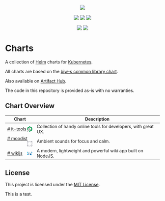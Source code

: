 <p align="center">
    <img width="200px" height=auto src="https://helm.sh/img/helm.svg" />
</p>

<p align="center">
    <a href="https://github.com/plcnk/charts/blob/master/LICENSE"><img src="https://img.shields.io/github/license/plcnk/charts" /></a>
    <a href="https://artifacthub.io/packages/search?repo=plcnk"><img src="https://img.shields.io/endpoint?url=https://artifacthub.io/badge/repository/plcnk" /></a>
    <a href="https://docs.renovatebot.com/"><img src="https://img.shields.io/badge/Renovate-enabled-green?style=flat&logo=renovate" /></a>
</p>

<p align="center">
    <a href="https://github.com/plcnk/charts/actions/workflows/release.yaml"><img src="https://github.com/plcnk/charts/actions/workflows/release.yaml/badge.svg" /></a>
    <a href="https://github.com/plcnk/charts/actions/workflows/lint-test.yaml"><img src="https://github.com/plcnk/charts/actions/workflows/lint-test.yaml/badge.svg" /></a>
</p>

# Charts

A collection of [Helm](https://helm.sh) charts for [Kubernetes](https://kubernetes.io/).

All charts are based on the [bjw-s common library chart](https://github.com/bjw-s/helm-charts/tree/main/charts/library/common).

Also available on [Artifact Hub](https://artifacthub.io/packages/search?repo=plcnk).

The code in this repository is provided as-is with no warranties.

## Chart Overview

| Chart | Description |
| ----- | ----------- |
| [# it-tools <img src='https://raw.githubusercontent.com/plcnk/charts/master/charts/it-tools/icon.svg' alt='it-tools icon' width='18px' align='right' loading='lazy'>](https://github.com/plcnk/charts/tree/master/charts/it-tools/) | Collection of handy online tools for developers, with great UX. |
| [# moodist <img src='https://raw.githubusercontent.com/plcnk/charts/master/charts/moodist/icon.svg' alt='moodist icon' width='18px' align='right' loading='lazy'>](https://github.com/plcnk/charts/tree/master/charts/moodist/) | Ambient sounds for focus and calm. |
| [# wikijs <img src='https://raw.githubusercontent.com/plcnk/charts/master/charts/wikijs/icon.svg' alt='wikijs icon' width='18px' align='right' loading='lazy'>](https://github.com/plcnk/charts/tree/master/charts/wikijs/) | A modern, lightweight and powerful wiki app built on NodeJS. |

## License

This project is licensed under the [MIT License](./LICENSE).

This is a test.
